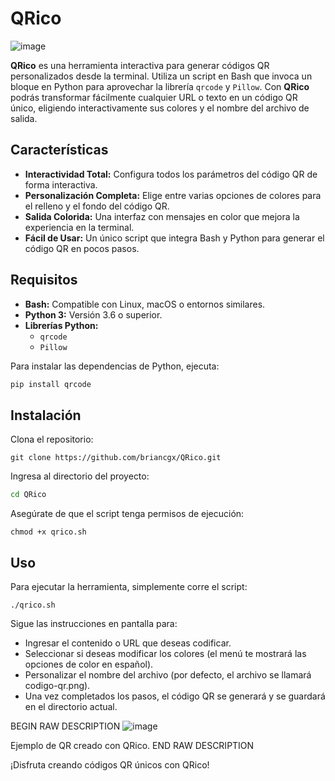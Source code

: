# QRico

![image](https://github.com/user-attachments/assets/24f3f23e-f64d-47ed-9b13-2e1707596df8)

**QRico** es una herramienta interactiva para generar códigos QR personalizados desde la terminal. Utiliza un script en Bash que invoca un bloque en Python para aprovechar la librería `qrcode` y `Pillow`. Con **QRico** podrás transformar fácilmente cualquier URL o texto en un código QR único, eligiendo interactivamente sus colores y el nombre del archivo de salida.

## Características
- **Interactividad Total:** Configura todos los parámetros del código QR de forma interactiva.
- **Personalización Completa:** Elige entre varias opciones de colores para el relleno y el fondo del código QR.
- **Salida Colorida:** Una interfaz con mensajes en color que mejora la experiencia en la terminal.
- **Fácil de Usar:** Un único script que integra Bash y Python para generar el código QR en pocos pasos.

## Requisitos
- **Bash:** Compatible con Linux, macOS o entornos similares.
- **Python 3:** Versión 3.6 o superior.
- **Librerías Python:**
  - `qrcode`
  - `Pillow`

Para instalar las dependencias de Python, ejecuta:
```bash
pip install qrcode
```

## Instalación
Clona el repositorio:
```
git clone https://github.com/briancgx/QRico.git
```

Ingresa al directorio del proyecto:
```bash
cd QRico
```

Asegúrate de que el script tenga permisos de ejecución:
```
chmod +x qrico.sh
```

## Uso
Para ejecutar la herramienta, simplemente corre el script:
```
./qrico.sh
```

Sigue las instrucciones en pantalla para:

- Ingresar el contenido o URL que deseas codificar.
- Seleccionar si deseas modificar los colores (el menú te mostrará las opciones de color en español).
- Personalizar el nombre del archivo (por defecto, el archivo se llamará codigo-qr.png).
- Una vez completados los pasos, el código QR se generará y se guardará en el directorio actual.

BEGIN RAW DESCRIPTION
![image](https://github.com/user-attachments/assets/2d9a6818-037f-4951-9a2a-72f2df0aaecd)

Ejemplo de QR creado con QRico.
END RAW DESCRIPTION

¡Disfruta creando códigos QR únicos con QRico!
